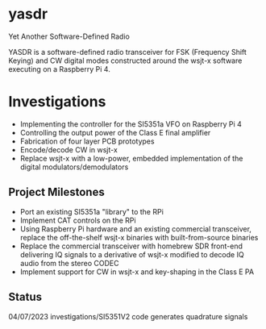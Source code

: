# yasdr
 Yet Another Software-Defined Radio
 
YASDR is a software-defined radio transceiver for FSK (Frequency Shift Keying) and CW digital modes constructed around the wsjt-x software executing on a Raspberry Pi 4.
 
 # Investigations
 * Implementing the controller for the SI5351a VFO on Raspberry Pi 4
 * Controlling the output power of the Class E final amplifier
 * Fabrication of four layer PCB prototypes
 * Encode/decode CW in wsjt-x
 * Replace wsjt-x with a low-power, embedded implementation of the digital modulators/demodulators
 
 ## Project Milestones
 * Port an existing SI5351a "library" to the RPi
 * Implement CAT controls on the RPi
 * Using Raspberry Pi hardware and an existing commercial transceiver, replace the off-the-shelf wsjt-x binaries with built-from-source binaries 
 * Replace the commercial transceiver with homebrew SDR front-end delivering IQ signals to a derivative of wsjt-x modified to decode IQ audio from the stereo CODEC
 * Implement support for CW in wsjt-x and key-shaping in the Class E PA
 
 ## Status
04/07/2023 investigations/SI5351V2 code generates quadrature signals

